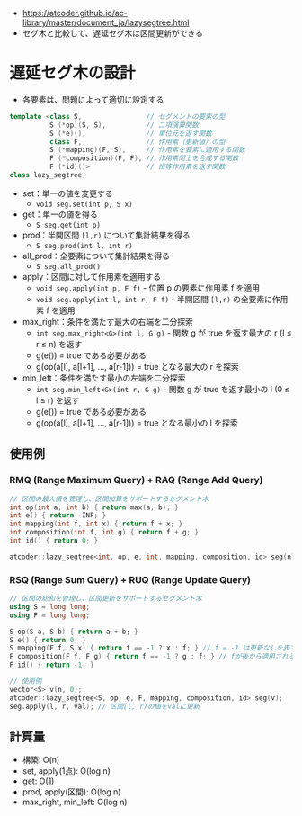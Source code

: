 - https://atcoder.github.io/ac-library/master/document_ja/lazysegtree.html
- セグ木と比較して、遅延セグ木は区間更新ができる
# 遅延セグ木の設計
- 各要素は、問題によって適切に設定する
```c++
template <class S,                // セグメントの要素の型
          S (*op)(S, S),          // 二項演算関数
          S (*e)(),               // 単位元を返す関数
          class F,                // 作用素（更新値）の型
          S (*mapping)(F, S),     // 作用素を要素に適用する関数
          F (*composition)(F, F), // 作用素同士を合成する関数
          F (*id)()>              // 恒等作用素を返す関数
class lazy_segtree;
```
- set：単一の値を変更する
  - `void seg.set(int p, S x)`
- get：単一の値を得る
  - `S seg.get(int p)`
- prod：半開区間 `[l,r)` について集計結果を得る
  - `S seg.prod(int l, int r)`
- all_prod：全要素について集計結果を得る
  - `S seg.all_prod()`
- apply：区間に対して作用素を適用する
  - `void seg.apply(int p, F f)` - 位置 p の要素に作用素 f を適用
  - `void seg.apply(int l, int r, F f)` - 半開区間 `[l,r)` の全要素に作用素 f を適用
- max_right：条件を満たす最大の右端を二分探索
  - `int seg.max_right<G>(int l, G g)` - 関数 g が true を返す最大の r (l ≤ r ≤ n) を返す
  - g(e()) = true である必要がある
  - g(op(a[l], a[l+1], ..., a[r-1])) = true となる最大の r を探索
- min_left：条件を満たす最小の左端を二分探索
  - `int seg.min_left<G>(int r, G g)` - 関数 g が true を返す最小の l (0 ≤ l ≤ r) を返す
  - g(e()) = true である必要がある
  - g(op(a[l], a[l+1], ..., a[r-1])) = true となる最小の l を探索

## 使用例

### RMQ (Range Maximum Query) + RAQ (Range Add Query)
```cpp
// 区間の最大値を管理し、区間加算をサポートするセグメント木
int op(int a, int b) { return max(a, b); }
int e() { return -INF; }
int mapping(int f, int x) { return f + x; }
int composition(int f, int g) { return f + g; }
int id() { return 0; }

atcoder::lazy_segtree<int, op, e, int, mapping, composition, id> seg(n);
```

### RSQ (Range Sum Query) + RUQ (Range Update Query)
```cpp
// 区間の総和を管理し、区間更新をサポートするセグメント木
using S = long long;
using F = long long;

S op(S a, S b) { return a + b; }
S e() { return 0; }
S mapping(F f, S x) { return f == -1 ? x : f; } // f = -1 は更新なしを表す
F composition(F f, F g) { return f == -1 ? g : f; } // fが後から適用される
F id() { return -1; }

// 使用例
vector<S> v(n, 0);
atcoder::lazy_segtree<S, op, e, F, mapping, composition, id> seg(v);
seg.apply(l, r, val); // 区間[l, r)の値をvalに更新
```

## 計算量
- 構築: O(n)
- set, apply(1点): O(log n)
- get: O(1)
- prod, apply(区間): O(log n)
- max_right, min_left: O(log n)
